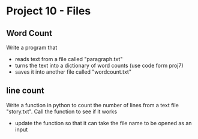 # Project 10 - Files

## Word Count
Write a program that
- reads text from a file called "paragraph.txt"
- turns the text into a dictionary of word counts (use code form proj7)
- saves it into another file called "wordcount.txt"

## line count
Write a function in python to count the number of lines from a text file "story.txt". Call the function to see if it works
- update the function so that it can take the file name to be opened as an input
